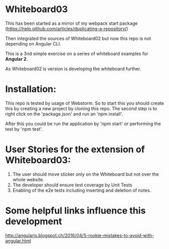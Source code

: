 # Whiteboard03

This has been started as a mirror of my webpack start package 
(https://help.github.com/articles/duplicating-a-repository/)

Then integrated the sources of Whiteboard02 but now this repo is not depending on Angular CLI.

This is a 3nd simple exercise on a series of whiteboard examples for __Angular 2__. 

As Whiteboard02 is version is developing the whiteboard further. 

# Installation:
This repo is tested by usage of Webstorm. So to start this you should create this by creating a new 
project by cloning this repo. The second step is to right click on the 'package.json' and run 
an 'npm install'. 

After this you could be run the application by 'npm start' or performing the test by 'npm test'. 
 
# User Stories for the extension of Whiteboard03:
1) The user should move sticker only on the Whiteboard but not over the whole website.
2) The developer should ensure test coverage by Unit Tests
3) Enabling of the e2e tests including inserting and deletion of notes.


# Some helpful links influence this development
http://angularjs.blogspot.ch/2016/04/5-rookie-mistakes-to-avoid-with-angular.html


